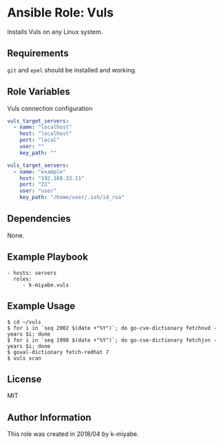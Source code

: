 Ansible Role: Vuls 
=========

Installs Vuls on any Linux system. 

Requirements
------------

`git` and `epel` should be installed and working.

Role Variables
--------------

Vuls connection configuration
```yaml
vuls_target_servers:
  - name: "localhost"
    host: "localhost"
    port: "local"
    user: ""
    key_path: ""
```
```yaml
vuls_target_servers:
  - name: "example"
    host: "192.168.33.11"
    port: "22"
    user: "user"
    key_path: "/home/user/.ssh/id_rsa"
```

Dependencies
------------

None.

Example Playbook
----------------

    - hosts: servers
      roles:
         - k-miyabe.vuls

Example Usage
----------------

```
$ cd ~/vuls
$ for i in `seq 2002 $(date +"%Y")`; do go-cve-dictionary fetchnvd -years $i; done
$ for i in `seq 1998 $(date +"%Y")`; do go-cve-dictionary fetchjvn -years $i; done
$ goval-dictionary fetch-redhat 7
$ vuls scan
```

License
-------

MIT

Author Information
------------------

This role was created in 2018/04 by k-miyabe.
